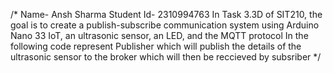 /*
Name- Ansh Sharma
Student Id- 2310994763
In Task 3.3D of SIT210, the goal is to create a publish-subscribe 
communication system using Arduino Nano 33 IoT, an ultrasonic sensor, an LED, and the MQTT protocol
In the following code represent Publisher which will publish the details of the ultrasonic sensor to
the broker which will then be reccieved by subsriber
*/

